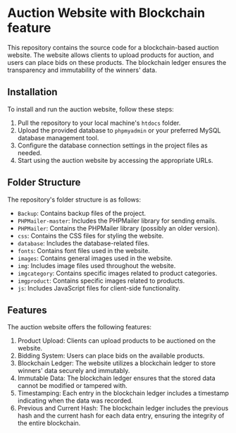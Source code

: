# Auction Website with Blockchain feature

This repository contains the source code for a blockchain-based auction website. The website allows clients to upload products for auction, and users can place bids on these products. The blockchain ledger ensures the transparency and immutability of the winners' data.

## Installation

To install and run the auction website, follow these steps:

1. Pull the repository to your local machine's `htdocs` folder.
2. Upload the provided database to `phpmyadmin` or your preferred MySQL database management tool.
3. Configure the database connection settings in the project files as needed.
4. Start using the auction website by accessing the appropriate URLs.

## Folder Structure

The repository's folder structure is as follows:

- `Backup`: Contains backup files of the project.
- `PHPMailer-master`: Includes the PHPMailer library for sending emails.
- `PHPMailer`: Contains the PHPMailer library (possibly an older version).
- `css`: Contains the CSS files for styling the website.
- `database`: Includes the database-related files.
- `fonts`: Contains font files used in the website.
- `images`: Contains general images used in the website.
- `img`: Includes image files used throughout the website.
- `imgcategory`: Contains specific images related to product categories.
- `imgproduct`: Contains specific images related to products.
- `js`: Includes JavaScript files for client-side functionality.

## Features

The auction website offers the following features:

1. Product Upload: Clients can upload products to be auctioned on the website.
2. Bidding System: Users can place bids on the available products.
3. Blockchain Ledger: The website utilizes a blockchain ledger to store winners' data securely and immutably.
4. Immutable Data: The blockchain ledger ensures that the stored data cannot be modified or tampered with.
5. Timestamping: Each entry in the blockchain ledger includes a timestamp indicating when the data was recorded.
6. Previous and Current Hash: The blockchain ledger includes the previous hash and the current hash for each data entry, ensuring the integrity of the entire blockchain.